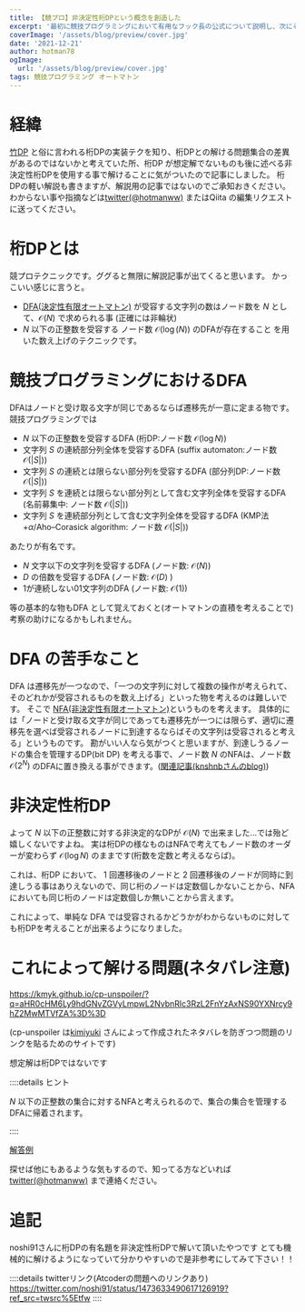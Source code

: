```yaml
---
title: 【競プロ】非決定性桁DPという概念を創造した
excerpt: '最初に競技プログラミングにおいて有用なフック長の公式について説明し、次にそれの一般化と既存の問題の新しい解き方の提案をします'
coverImage: '/assets/blog/preview/cover.jpg'
date: '2021-12-21'
author: hotman78
ogImage:
  url: '/assets/blog/preview/cover.jpg'
tags: 競技プログラミング オートマトン
---
```

# 経緯
[竹DP](https://opt-cp.com/abc050d/) と俗に言われる桁DPの実装テクを知り、桁DPとの解ける問題集合の差異があるのではないかと考えていた所、桁DP が想定解でないものも後に述べる非決定性桁DPを使用する事で解けることに気がついたので記事にしました。
桁DPの軽い解説も書きますが、解説用の記事ではないのでご承知おきください。
わからない事や指摘などは[twitter(@hotmanww)](https://twitter.com/hotmanww) またはQiita の編集リクエストに送ってください。

# 桁DPとは
競プロテクニックです。ググると無限に解説記事が出てくると思います。
かっこいい感じに言うと。
- [DFA(決定性有限オートマトン)](https://ja.wikipedia.org/wiki/%E6%B1%BA%E5%AE%9A%E6%80%A7%E6%9C%89%E9%99%90%E3%82%AA%E3%83%BC%E3%83%88%E3%83%9E%E3%83%88%E3%83%B3) が受容する文字列の数はノード数を $N$ として、$\mathcal{O}(N)$ で求められる事 (正確には非輪状)
- $N$ 以下の正整数を受容する ノード数 $\mathcal{O}(\log (N))$ のDFAが存在すること
を用いた数え上げのテクニックです。

# 競技プログラミングにおけるDFA
DFAはノードと受け取る文字が同じであるならば遷移先が一意に定まる物です。
競技プログラミングでは

- $N$ 以下の正整数を受容するDFA (桁DP:ノード数 $\mathcal{O}(\log N)$)
- 文字列 $S$ の連続部分列全体を受容するDFA (suffix automaton:ノード数 $\mathcal{O}(|S|)$)
- 文字列 $S$ の連続とは限らない部分列を受容するDFA (部分列DP:ノード数 $\mathcal{O}(|S|)$)
- 文字列 $S$ を連続とは限らない部分列として含む文字列全体を受容するDFA (名前募集中: ノード数 $\mathcal{O}(|S|)$)
- 文字列 $S$ を連続部分列として含む文字列全体を受容するDFA (KMP法+$\alpha$/Aho–Corasick algorithm: ノード数 $\mathcal{O}(|S|)$)

あたりが有名です。

- $N$ 文字以下の文字列を受容するDFA (ノード数: $\mathcal{O}(N)$)
- $D$ の倍数を受容するDFA (ノード数: $\mathcal{O}(D)$ )
- 1が連続しない01文字列のDFA (ノード数: $\mathcal{O}(1)$)

等の基本的な物もDFA として覚えておくと(オートマトンの直積を考えることで)考察の助けになるかもしれません。

# DFA の苦手なこと
DFA は遷移先が一つなので、「一つの文字列に対して複数の操作が考えられて、そのどれかが受容されるものを数え上げる」といった物を考えるのは難しいです。
そこで [NFA(非決定性有限オートマトン)](https://ja.wikipedia.org/wiki/%E9%9D%9E%E6%B1%BA%E5%AE%9A%E6%80%A7%E6%9C%89%E9%99%90%E3%82%AA%E3%83%BC%E3%83%88%E3%83%9E%E3%83%88%E3%83%B3)というものを考えます。
具体的には「ノードと受け取る文字が同じであっても遷移先が一つには限らず、適切に遷移先を選べば受容されるノードに到達するならばその文字列は受容されると考える」というものです。
勘がいい人なら気がつくと思いますが、到達しうるノードの集合を管理するDP(bit DP) を考える事で、ノード数 $N$ のNFAは、ノード数 $\mathcal{O}(2^N)$ のDFAに置き換える事ができます。([関連記事(knshnbさんのblog)](https://blog.knshnb.com/posts/aoj2587/))

# 非決定性桁DP
よって $N$ 以下の正整数に対する非決定的なDPが $\mathcal{O}(N)$ で出来ました...では殆ど嬉しくないですよね。
実は桁DPの様なものはNFAで考えてもノード数のオーダーが変わらず $\mathcal{O}(\log N)$ のままです(桁数を定数と考えるならば)。

これは、桁DP において、 1 回遷移後のノードと 2 回遷移後のノードが同時に到達しうる事はありえないので、同じ桁のノードは定数個しかないことから、NFAにおいても同じ桁のノードは定数個しか無いことから言えます。

これによって、単純な DFA では受容されるかどうかがわからないものに対しても桁DPを考えることが出来るようになりました。


# これによって解ける問題(ネタバレ注意)

https://kmyk.github.io/cp-unspoiler/?q=aHR0cHM6Ly9hdGNvZGVyLmpwL2NvbnRlc3RzL2FnYzAxNS90YXNrcy9hZ2MwMTVfZA%3D%3D

(cp-unspoiler は[kimiyuki](https://kmyk.github.io/blog/) さんによって作成されたネタバレを防ぎつつ問題のリンクを貼るためのサイトです)

想定解は桁DPではないです

::::details ヒント

$N$ 以下の正整数の集合に対するNFAと考えられるので、集合の集合を管理するDFAに帰着されます。

::::

[解答例](https://atcoder.jp/contests/agc015/submissions/28049610)

探せば他にもあるような気もするので、知ってる方などいれば [twitter(@hotmanww)](https://twitter.com/hotmanww) まで連絡ください。

# 追記
noshi91さんに桁DPの有名題を非決定性桁DPで解いて頂いたやつです
とても機械的に解けるようになっていて分かりやすいので是非参考にしてみて下さい！！

::::details twitterリンク(Atcoderの問題へのリンクあり)
https://twitter.com/noshi91/status/1473633490617126919?ref_src=twsrc%5Etfw
::::